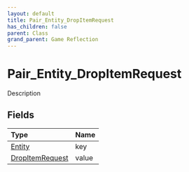 ```yaml
---
layout: default
title: Pair_Entity_DropItemRequest
has_children: false
parent: Class
grand_parent: Game Reflection
---
```

# Pair_Entity_DropItemRequest
Description 

## Fields

| Type | Name |
|:----------|:--------------|
| [Entity](/riftbreaker-wiki/docs/game-reflection/classes/entity/) | key |
| [DropItemRequest](/riftbreaker-wiki/docs/game-reflection/events/drop_item_request/) | value |

